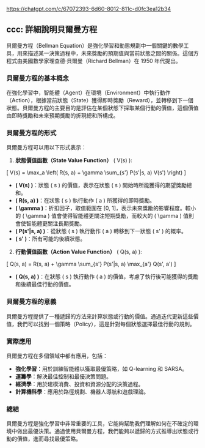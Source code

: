 https://chatgpt.com/c/67072393-6d60-8012-811c-d0fc3ea12b34

## ccc: 詳細說明貝爾曼方程

貝爾曼方程（Bellman Equation）是強化學習和動態規劃中一個關鍵的數學工具，用來描述某一決策過程中，未來獎勵的預期值與當前狀態之間的關係。這個方程式由美國數學家理查德·貝爾曼（Richard Bellman）在 1950 年代提出。

### 貝爾曼方程的基本概念

在強化學習中，智能體（Agent）在環境（Environment）中執行動作（Action），根據當前狀態（State）獲得即時獎勵（Reward），並轉移到下一個狀態。貝爾曼方程的主要目的是評估在某個狀態下採取某個行動的價值，這個價值由即時獎勵和未來預期獎勵的折現總和所構成。

### 貝爾曼方程的形式

貝爾曼方程可以用以下形式表示：

1. **狀態價值函數（State Value Function）** \( V(s) \):

\[
V(s) = \max_a \left( R(s, a) + \gamma \sum_{s'} P(s'|s, a) V(s') \right)
\]

- **\( V(s) \)**：狀態 \( s \) 的價值，表示在狀態 \( s \) 開始時所能獲得的期望獎勵總和。
- **\( R(s, a) \)**：在狀態 \( s \) 執行動作 \( a \) 所獲得的即時獎勵。
- **\( \gamma \)**：折扣因子，取值範圍在 [0, 1]，表示未來獎勵的影響程度。較小的 \( \gamma \) 值會使得智能體更關注短期獎勵，而較大的 \( \gamma \) 值則會使智能體更關注長期獎勵。
- **\( P(s'|s, a) \)**：從狀態 \( s \) 執行動作 \( a \) 轉移到下一狀態 \( s' \) 的概率。
- **\( s' \)**：所有可能的後續狀態。

2. **行動價值函數（Action Value Function）** \( Q(s, a) \):

\[
Q(s, a) = R(s, a) + \gamma \sum_{s'} P(s'|s, a) \max_{a'} Q(s', a')
\]

- **\( Q(s, a) \)**：在狀態 \( s \) 執行動作 \( a \) 的價值，考慮了執行後可能獲得的獎勵和後續最佳行動的價值。

### 貝爾曼方程的意義

貝爾曼方程提供了一種遞歸的方法來計算狀態或行動的價值。通過迭代更新這些價值，我們可以找到一個策略（Policy），這是針對每個狀態選擇最佳行動的規則。

### 實際應用

貝爾曼方程在多個領域中都有應用，包括：

- **強化學習**：用於訓練智能體以獲取最優策略，如 Q-learning 和 SARSA。
- **運籌學**：解決最佳控制和最優決策問題。
- **經濟學**：用於建模消費、投資和資源分配的決策過程。
- **計算機科學**：應用於路徑規劃、機器人導航和遊戲理論。

### 總結

貝爾曼方程是強化學習中非常重要的工具，它能夠幫助我們理解如何在不確定的環境中做出最優決策。通過使用貝爾曼方程，我們能夠以遞歸的方式推導出狀態或行動的價值，進而尋找最優策略。

